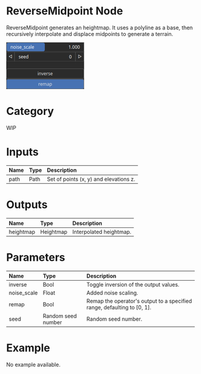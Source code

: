 
ReverseMidpoint Node
====================


ReverseMidpoint generates an heightmap. It uses a polyline as a base, then recursively interpolate and displace midpoints to generate a terrain.



![img](../../images/nodes/ReverseMidpoint_settings.png)


# Category


WIP
# Inputs

|Name|Type|Description|
| :--- | :--- | :--- |
|path|Path|Set of points (x, y) and elevations z.|

# Outputs

|Name|Type|Description|
| :--- | :--- | :--- |
|heightmap|Heightmap|Interpolated heightmap.|

# Parameters

|Name|Type|Description|
| :--- | :--- | :--- |
|inverse|Bool|Toggle inversion of the output values.|
|noise_scale|Float|Added noise scaling.|
|remap|Bool|Remap the operator's output to a specified range, defaulting to [0, 1].|
|seed|Random seed number|Random seed number.|

# Example


No example available.